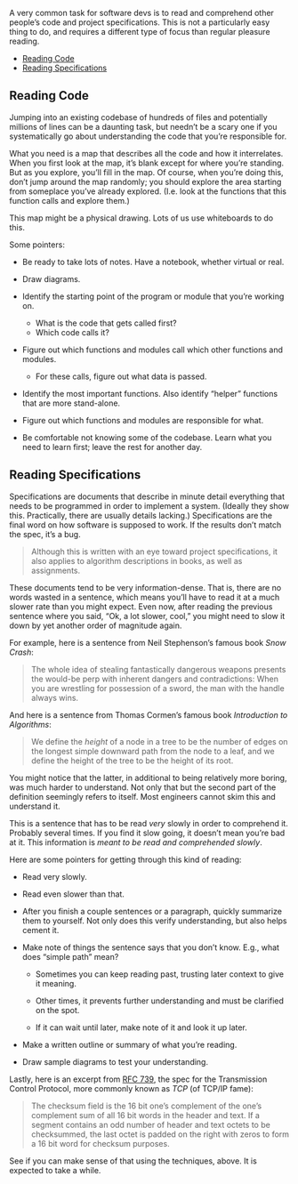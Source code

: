 A very common task for software devs is to read and comprehend other people’s code and project specifications. This is not a particularly easy thing to do, and requires a different type of focus than regular pleasure reading.

-   [Reading Code](#reading-code)
-   [Reading Specifications](#reading-specifications)

Reading Code
------------

Jumping into an existing codebase of hundreds of files and potentially millions of lines can be a daunting task, but needn’t be a scary one if you systematically go about understanding the code that you’re responsible for.

What you need is a map that describes all the code and how it interrelates. When you first look at the map, it’s blank except for where you’re standing. But as you explore, you’ll fill in the map. Of course, when you’re doing this, don’t jump around the map randomly; you should explore the area starting from someplace you’ve already explored. (I.e. look at the functions that this function calls and explore them.)

This map might be a physical drawing. Lots of us use whiteboards to do this.

Some pointers:

-   Be ready to take lots of notes. Have a notebook, whether virtual or real.

-   Draw diagrams.

-   Identify the starting point of the program or module that you’re working on.

    -   What is the code that gets called first?
    -   Which code calls it?

-   Figure out which functions and modules call which other functions and modules.

    -   For these calls, figure out what data is passed.

-   Identify the most important functions. Also identify “helper” functions that are more stand-alone.

-   Figure out which functions and modules are responsible for what.

-   Be comfortable not knowing some of the codebase. Learn what you need to learn first; leave the rest for another day.

Reading Specifications
----------------------

Specifications are documents that describe in minute detail everything that needs to be programmed in order to implement a system. (Ideally they show this. Practically, there are usually details lacking.) Specifications are the final word on how software is supposed to work. If the results don’t match the spec, it’s a bug.

> Although this is written with an eye toward project specifications, it also applies to algorithm descriptions in books, as well as assignments.

These documents tend to be very information-dense. That is, there are no words wasted in a sentence, which means you’ll have to read it at a much slower rate than you might expect. Even now, after reading the previous sentence where you said, “Ok, a lot slower, cool,” you might need to slow it down by yet another order of magnitude again.

For example, here is a sentence from Neil Stephenson’s famous book *Snow Crash*:

> The whole idea of stealing fantastically dangerous weapons presents the would-be perp with inherent dangers and contradictions: When you are wrestling for possession of a sword, the man with the handle always wins.

And here is a sentence from Thomas Cormen’s famous book *Introduction to Algorithms*:

> We define the *height* of a node in a tree to be the number of edges on the longest simple downward path from the node to a leaf, and we define the height of the tree to be the height of its root.

You might notice that the latter, in additional to being relatively more boring, was much harder to understand. Not only that but the second part of the definition seemingly refers to itself. Most engineers cannot skim this and understand it.

This is a sentence that has to be read *very* slowly in order to comprehend it. Probably several times. If you find it slow going, it doesn’t mean you’re bad at it. This information is *meant to be read and comprehended slowly*.

Here are some pointers for getting through this kind of reading:

-   Read very slowly.

-   Read even slower than that.

-   After you finish a couple sentences or a paragraph, quickly summarize them to yourself. Not only does this verify understanding, but also helps cement it.

-   Make note of things the sentence says that you don’t know. E.g., what does “simple path” mean?

    -   Sometimes you can keep reading past, trusting later context to give it meaning.

    -   Other times, it prevents further understanding and must be clarified on the spot.

    -   If it can wait until later, make note of it and look it up later.

-   Make a written outline or summary of what you’re reading.

-   Draw sample diagrams to test your understanding.

Lastly, here is an excerpt from [RFC 739](https://tools.ietf.org/html/rfc793), the spec for the Transmission Control Protocol, more commonly known as *TCP* (of TCP/IP fame):

> The checksum field is the 16 bit one’s complement of the one’s complement sum of all 16 bit words in the header and text. If a segment contains an odd number of header and text octets to be checksummed, the last octet is padded on the right with zeros to form a 16 bit word for checksum purposes.

See if you can make sense of that using the techniques, above. It is expected to take a while.
